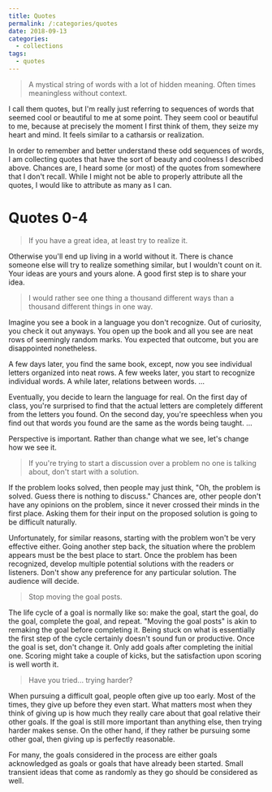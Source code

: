 ```yaml
---
title: Quotes
permalink: /:categories/quotes
date: 2018-09-13
categories:
  - collections
tags:
  - quotes
---
```


> A mystical string of words with a lot of hidden meaning. Often times
> meaningless without context.

I call them quotes, but I'm really just referring to sequences of words that
seemed cool or beautiful to me at some point. They seem cool or beautiful to me,
because at precisely the moment I first think of them, they seize my heart and
mind. It feels similar to a catharsis or realization.

In order to remember and better understand these odd sequences of words, I am
collecting quotes that have the sort of beauty and coolness I described above.
Chances are, I heard some (or most) of the quotes from somewhere that I don't
recall. While I might not be able to properly attribute all the quotes, I would
like to attribute as many as I can.

# Quotes 0-4

> If you have a great idea, at least try to realize it.

Otherwise you'll end up living in a world without it. There is chance someone
else will try to realize something similar, but I wouldn't count on it. Your
ideas are yours and yours alone. A good first step is to share your idea.

> I would rather see one thing a thousand different ways than a thousand
> different things in one way.

Imagine you see a book in a language you don't recognize. Out of curiosity, you
check it out anyways. You open up the book and all you see are neat rows of
seemingly random marks. You expected that outcome, but you are disappointed
nonetheless.

A few days later, you find the same book, except, now you see individual letters
organized into neat rows. A few weeks later, you start to recognize individual
words. A while later, relations between words. ...

Eventually, you decide to learn the language for real. On the first day of
class, you're surprised to find that the actual letters are completely different
from the letters you found. On the second day, you're speechless when you find
out that words you found are the same as the words being taught. ...

Perspective is important. Rather than change what we see, let's change how we
see it.

> If you're trying to start a discussion over a problem no one is talking about,
> don't start with a solution.

If the problem looks solved, then people may just think, "Oh, the problem is
solved. Guess there is nothing to discuss." Chances are, other people don't have
any opinions on the problem, since it never crossed their minds in the first
place. Asking them for their input on the proposed solution is going to be
difficult naturally.

Unfortunately, for similar reasons, starting with the problem won't be very
effective either. Going another step back, the situation where the problem
appears must be the best place to start. Once the problem has been recognized,
develop multiple potential solutions with the readers or listeners. Don't show
any preference for any particular solution. The audience will decide.

> Stop moving the goal posts.

The life cycle of a goal is normally like so: make the goal, start the goal, do
the goal, complete the goal, and repeat. "Moving the goal posts" is akin to
remaking the goal before completing it. Being stuck on what is essentially the
first step of the cycle certainly doesn't sound fun or productive. Once the goal
is set, don't change it. Only add goals after completing the initial one.
Scoring might take a couple of kicks, but the satisfaction upon scoring is well
worth it.

> Have you tried... trying harder?

When pursuing a difficult goal, people often give up too early. Most of the
times, they give up before they even start. What matters most when they think of
giving up is how much they really care about that goal relative their other
goals. If the goal is still more important than anything else, then trying
harder makes sense. On the other hand, if they rather be pursuing some other
goal, then giving up is perfectly reasonable.

For many, the goals considered in the process are either goals acknowledged as
goals or goals that have already been started. Small transient ideas that come
as randomly as they go should be considered as well.
